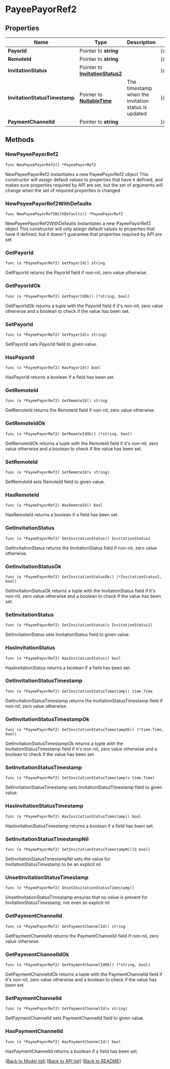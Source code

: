 # PayeePayorRef2

## Properties

Name | Type | Description | Notes
------------ | ------------- | ------------- | -------------
**PayorId** | Pointer to **string** |  | [optional] 
**RemoteId** | Pointer to **string** |  | [optional] 
**InvitationStatus** | Pointer to [**InvitationStatus2**](InvitationStatus_2.md) |  | [optional] 
**InvitationStatusTimestamp** | Pointer to [**NullableTime**](time.Time.md) | The timestamp when the invitation status is updated | [optional] 
**PaymentChannelId** | Pointer to **string** |  | [optional] 

## Methods

### NewPayeePayorRef2

`func NewPayeePayorRef2() *PayeePayorRef2`

NewPayeePayorRef2 instantiates a new PayeePayorRef2 object
This constructor will assign default values to properties that have it defined,
and makes sure properties required by API are set, but the set of arguments
will change when the set of required properties is changed

### NewPayeePayorRef2WithDefaults

`func NewPayeePayorRef2WithDefaults() *PayeePayorRef2`

NewPayeePayorRef2WithDefaults instantiates a new PayeePayorRef2 object
This constructor will only assign default values to properties that have it defined,
but it doesn't guarantee that properties required by API are set

### GetPayorId

`func (o *PayeePayorRef2) GetPayorId() string`

GetPayorId returns the PayorId field if non-nil, zero value otherwise.

### GetPayorIdOk

`func (o *PayeePayorRef2) GetPayorIdOk() (*string, bool)`

GetPayorIdOk returns a tuple with the PayorId field if it's non-nil, zero value otherwise
and a boolean to check if the value has been set.

### SetPayorId

`func (o *PayeePayorRef2) SetPayorId(v string)`

SetPayorId sets PayorId field to given value.

### HasPayorId

`func (o *PayeePayorRef2) HasPayorId() bool`

HasPayorId returns a boolean if a field has been set.

### GetRemoteId

`func (o *PayeePayorRef2) GetRemoteId() string`

GetRemoteId returns the RemoteId field if non-nil, zero value otherwise.

### GetRemoteIdOk

`func (o *PayeePayorRef2) GetRemoteIdOk() (*string, bool)`

GetRemoteIdOk returns a tuple with the RemoteId field if it's non-nil, zero value otherwise
and a boolean to check if the value has been set.

### SetRemoteId

`func (o *PayeePayorRef2) SetRemoteId(v string)`

SetRemoteId sets RemoteId field to given value.

### HasRemoteId

`func (o *PayeePayorRef2) HasRemoteId() bool`

HasRemoteId returns a boolean if a field has been set.

### GetInvitationStatus

`func (o *PayeePayorRef2) GetInvitationStatus() InvitationStatus2`

GetInvitationStatus returns the InvitationStatus field if non-nil, zero value otherwise.

### GetInvitationStatusOk

`func (o *PayeePayorRef2) GetInvitationStatusOk() (*InvitationStatus2, bool)`

GetInvitationStatusOk returns a tuple with the InvitationStatus field if it's non-nil, zero value otherwise
and a boolean to check if the value has been set.

### SetInvitationStatus

`func (o *PayeePayorRef2) SetInvitationStatus(v InvitationStatus2)`

SetInvitationStatus sets InvitationStatus field to given value.

### HasInvitationStatus

`func (o *PayeePayorRef2) HasInvitationStatus() bool`

HasInvitationStatus returns a boolean if a field has been set.

### GetInvitationStatusTimestamp

`func (o *PayeePayorRef2) GetInvitationStatusTimestamp() time.Time`

GetInvitationStatusTimestamp returns the InvitationStatusTimestamp field if non-nil, zero value otherwise.

### GetInvitationStatusTimestampOk

`func (o *PayeePayorRef2) GetInvitationStatusTimestampOk() (*time.Time, bool)`

GetInvitationStatusTimestampOk returns a tuple with the InvitationStatusTimestamp field if it's non-nil, zero value otherwise
and a boolean to check if the value has been set.

### SetInvitationStatusTimestamp

`func (o *PayeePayorRef2) SetInvitationStatusTimestamp(v time.Time)`

SetInvitationStatusTimestamp sets InvitationStatusTimestamp field to given value.

### HasInvitationStatusTimestamp

`func (o *PayeePayorRef2) HasInvitationStatusTimestamp() bool`

HasInvitationStatusTimestamp returns a boolean if a field has been set.

### SetInvitationStatusTimestampNil

`func (o *PayeePayorRef2) SetInvitationStatusTimestampNil(b bool)`

 SetInvitationStatusTimestampNil sets the value for InvitationStatusTimestamp to be an explicit nil

### UnsetInvitationStatusTimestamp
`func (o *PayeePayorRef2) UnsetInvitationStatusTimestamp()`

UnsetInvitationStatusTimestamp ensures that no value is present for InvitationStatusTimestamp, not even an explicit nil
### GetPaymentChannelId

`func (o *PayeePayorRef2) GetPaymentChannelId() string`

GetPaymentChannelId returns the PaymentChannelId field if non-nil, zero value otherwise.

### GetPaymentChannelIdOk

`func (o *PayeePayorRef2) GetPaymentChannelIdOk() (*string, bool)`

GetPaymentChannelIdOk returns a tuple with the PaymentChannelId field if it's non-nil, zero value otherwise
and a boolean to check if the value has been set.

### SetPaymentChannelId

`func (o *PayeePayorRef2) SetPaymentChannelId(v string)`

SetPaymentChannelId sets PaymentChannelId field to given value.

### HasPaymentChannelId

`func (o *PayeePayorRef2) HasPaymentChannelId() bool`

HasPaymentChannelId returns a boolean if a field has been set.


[[Back to Model list]](../README.md#documentation-for-models) [[Back to API list]](../README.md#documentation-for-api-endpoints) [[Back to README]](../README.md)


